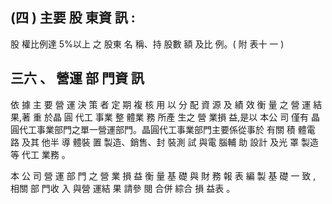 
## (四 ) 主要 股 東資 訊 :

 股 權比例達 5%以上 之 股東 名 稱、持 股數 額 及比 例。( 附 表十 一 )

## 三六 、 營運 部 門資 訊

 依 據 主 要 營 運 決 策 者 定 期 複 核 用 以 分 配 資 源 及 績 效 衡 量 之 營 運 結 果,著 重 於晶 圓 代工 事業 整 體業 務 所產 生之 營 業損 益,是以 本公 司 僅有 晶圓代工事業部門之單一營運部門。晶圓代工事業部門主要係從事於 有關 積 體電 路 及其 他半 導 體裝 置 製造、銷售、封 裝測 試 與電 腦輔 助 設計 及光 罩 製造 等 代工 業務 。

 本 公 司 營 運 部 門 之 營 業 損 益 衡 量 基 礎 與 財 務 報 表 編 製 基 礎 一 致 , 相關 部 門收 入 與營 運結 果 請參 閱 合併 綜合 損 益表 。